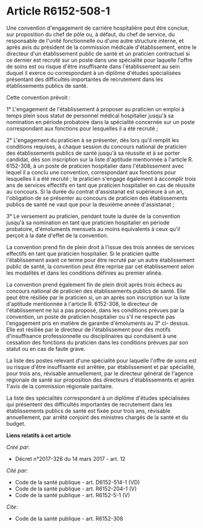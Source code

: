 # Article R6152-508-1

Une convention d'engagement de carrière hospitalière peut être conclue, sur proposition du chef de pôle ou, à défaut, du chef
de service, du responsable de l'unité fonctionnelle ou d'une autre structure interne, et après avis du président de la
commission médicale d'établissement, entre le directeur d'un établissement public de santé et un praticien contractuel si ce
dernier est recruté sur un poste dans une spécialité pour laquelle l'offre de soins est ou risque d'être insuffisante dans
l'établissement au sein duquel il exerce ou correspondant à un diplôme d'études spécialisées présentant des difficultés
importantes de recrutement dans les établissements publics de santé. 

Cette convention prévoit : 

1° L'engagement de l'établissement à proposer au praticien un emploi à temps plein sous statut de personnel médical
hospitalier jusqu'à sa nomination en période probatoire dans la spécialité concernée sur un poste correspondant aux fonctions
pour lesquelles il a été recruté ; 

2° L'engagement du praticien à se présenter, dès lors qu'il remplit les conditions requises, à chaque session du concours
national de praticien des établissements publics de santé jusqu'à sa réussite et à se porter candidat, dès son inscription
sur la liste d'aptitude mentionnée à l'article R. 6152-308, à un poste de praticien hospitalier dans l'établissement avec
lequel il a conclu une convention, correspondant aux fonctions pour lesquelles il a été recruté ; le praticien s'engage
également à accomplir trois ans de services effectifs en tant que praticien hospitalier en cas de réussite au concours. Si la
durée du contrat d'assistanat est supérieure à un an, l'obligation de se présenter au concours de praticien des
établissements publics de santé ne vaut que pour la deuxième année d'assistanat ; 

3° Le versement au praticien, pendant toute la durée de la convention jusqu'à sa nomination en tant que praticien hospitalier
en période probatoire, d'émoluments mensuels au moins équivalents à ceux qu'il perçoit à la date d'effet de la convention. 

La convention prend fin de plein droit à l'issue des trois années de services effectifs en tant que praticien hospitalier. Si
le praticien quitte l'établissement avant ce terme pour être recruté par un autre établissement public de santé, la
convention peut être reprise par cet établissement selon les modalités et dans les conditions définies au premier alinéa. 

La convention prend également fin de plein droit après trois échecs au concours national de praticien des établissements
publics de santé. Elle peut être résiliée par le praticien si, un an après son inscription sur la liste d'aptitude mentionnée
à l'article R. 6152-308, le directeur de l'établissement ne lui a pas proposé, dans les conditions prévues par la convention,
un poste de praticien hospitalier ou s'il ne respecte pas l'engagement pris en matière de garantie d'émoluments au 3° ci-
dessus. Elle est résiliée par le directeur de l'établissement pour des motifs d'insuffisance professionnelle ou
disciplinaires qui conduisent à une cessation des fonctions du praticien dans les conditions prévues par son statut ou en cas
de faute grave. 

La liste des postes relevant d'une spécialité pour laquelle l'offre de soins est ou risque d'être insuffisante est arrêtée,
par établissement et par spécialité, pour trois ans, révisable annuellement, par le directeur général de l'agence régionale
de santé sur proposition des directeurs d'établissements et après 1'avis de la commission régionale paritaire. 

La liste des spécialités correspondant à un diplôme d'études spécialisées qui présentent des difficultés importantes de
recrutement dans les établissements publics de santé est fixée pour trois ans, révisable annuellement, par arrêté conjoint
des ministres chargés de la santé et du budget.

**Liens relatifs à cet article**

_Créé par_:

  - Décret n°2017-326 du 14 mars 2017 - art. 12

_Cité par_:

  - Code de la santé publique - art. D6152-514-1 (VD)
  - Code de la santé publique - art. R6152-204-1 (V)
  - Code de la santé publique - art. R6152-5-1 (V)

_Cite_:

  - Code de la santé publique - art. R6152-308
